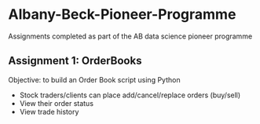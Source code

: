 # Albany-Beck-Pioneer-Programme
Assignments completed as part of the AB data science pioneer programme

## Assignment 1: OrderBooks
Objective: to build an Order Book script using Python

- Stock traders/clients can place add/cancel/replace orders (buy/sell)
- View their order status
- View trade history
